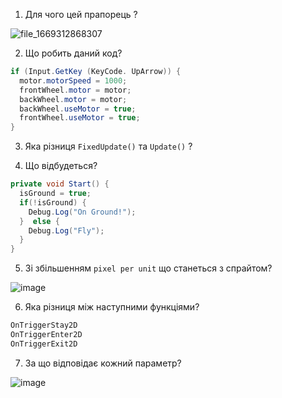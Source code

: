 
1. Для чого цей прапорець ?
   
![file_1669312868307](https://github.com/user-attachments/assets/6b49aca1-9db6-447d-b7c2-1b25eba596ce)

2. Що робить даний код?
``` c#
if (Input.GetKey (KeyCode. UpArrow)) {
  motor.motorSpeed = 1000;
  frontWheel.motor = motor;
  backWheel.motor = motor;
  backWheel.useMotor = true;
  frontWheel.useMotor = true;
}
```

3. Яка різниця `FixedUpdate()` та `Update()` ?

4. Що відбудеться?
``` c#
private void Start() {
  isGround = true;
  if(!isGround) {
    Debug.Log("On Ground!");
  }  else {
    Debug.Log("Fly");
  }
}
```

5. Зі збільшенням `pixel per unit` що станеться з спрайтом?

![image](https://github.com/user-attachments/assets/010bd258-64b5-4ada-8262-b2d104b69fb0)

6. Яка різниця між наступними функціями?
``` c#
OnTriggerStay2D
OnTriggerEnter2D
OnTriggerExit2D
```

7. За що відповідає кожний параметр?

![image](https://github.com/user-attachments/assets/76b06598-e2a0-491f-9d4d-875996534314)
